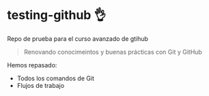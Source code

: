 # testing-github 👌
Repo de prueba para el curso avanzado de gtihub
> Renovando conocimeintos y buenas prácticas con Git y GitHub

Hemos repasado:
* Todos los comandos de Git
* Flujos de trabajo